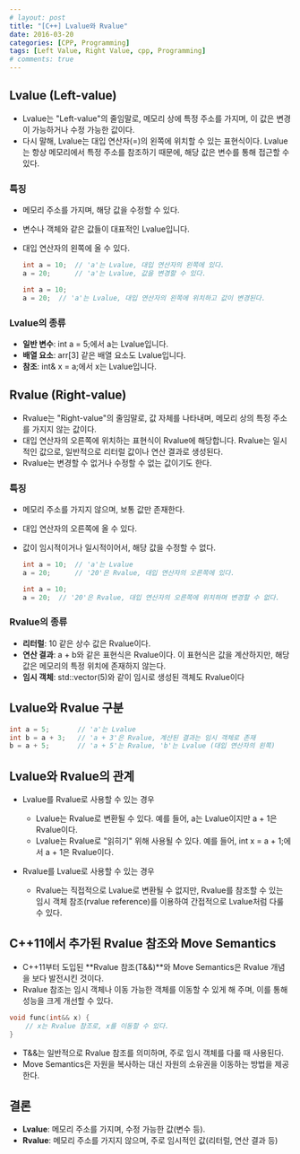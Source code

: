 ```yaml
---
# layout: post
title: "[C++] Lvalue와 Rvalue"
date: 2016-03-20
categories: [CPP, Programming]
tags: [Left Value, Right Value, cpp, Programming]
# comments: true
---
```


## Lvalue (Left-value)

- Lvalue는 "Left-value"의 줄임말로, 메모리 상에 특정 주소를 가지며, 이 값은 변경이 가능하거나 수정 가능한 값이다.
- 다시 말해, Lvalue는 대입 연산자(=)의 왼쪽에 위치할 수 있는 표현식이다. Lvalue는 항상 메모리에서 특정 주소를 참조하기 때문에, 해당 값은 변수를 통해 접근할 수 있다.

### 특징

- 메모리 주소를 가지며, 해당 값을 수정할 수 있다.
- 변수나 객체와 같은 값들이 대표적인 Lvalue입니다.
- 대입 연산자의 왼쪽에 올 수 있다.
	```cpp
	int a = 10;  // 'a'는 Lvalue, 대입 연산자의 왼쪽에 있다.
	a = 20;      // 'a'는 Lvalue, 값을 변경할 수 있다.
	```

	```cpp
	int a = 10;
	a = 20;  // 'a'는 Lvalue, 대입 연산자의 왼쪽에 위치하고 값이 변경된다.
	```

### Lvalue의 종류

- **일반 변수**: int a = 5;에서 a는 Lvalue입니다.
- **배열 요소**: arr[3] 같은 배열 요소도 Lvalue입니다.
- **참조**: int& x = a;에서 x는 Lvalue입니다.

## Rvalue (Right-value)

- Rvalue는 "Right-value"의 줄임말로, 값 자체를 나타내며, 메모리 상의 특정 주소를 가지지 않는 값이다.
- 대입 연산자의 오른쪽에 위치하는 표현식이 Rvalue에 해당합니다. Rvalue는 일시적인 값으로, 일반적으로 리터럴 값이나 연산 결과로 생성된다.
- Rvalue는 변경할 수 없거나 수정할 수 없는 값이기도 한다.

### 특징

- 메모리 주소를 가지지 않으며, 보통 값만 존재한다.
- 대입 연산자의 오른쪽에 올 수 있다.
- 값이 임시적이거나 일시적이어서, 해당 값을 수정할 수 없다.
	```cpp
	int a = 10;  // 'a'는 Lvalue
	a = 20;      // '20'은 Rvalue, 대입 연산자의 오른쪽에 있다.
	```

	```cpp
	int a = 10;
	a = 20;  // '20'은 Rvalue, 대입 연산자의 오른쪽에 위치하며 변경할 수 없다.
	```

### Rvalue의 종류

- **리터럴**: 10 같은 상수 값은 Rvalue이다.
- **연산 결과**: a + b와 같은 표현식은 Rvalue이다. 이 표현식은 값을 계산하지만, 해당 값은 메모리의 특정 위치에 존재하지 않는다.
- **임시 객체**: std::vector<int>(5)와 같이 임시로 생성된 객체도 Rvalue이다

## Lvalue와 Rvalue 구분

```cpp
int a = 5;       // 'a'는 Lvalue
int b = a + 3;   // 'a + 3'은 Rvalue, 계산된 결과는 임시 객체로 존재
b = a + 5;       // 'a + 5'는 Rvalue, 'b'는 Lvalue (대입 연산자의 왼쪽)
```

## Lvalue와 Rvalue의 관계

- Lvalue를 Rvalue로 사용할 수 있는 경우
	- Lvalue는 Rvalue로 변환될 수 있다. 예를 들어, a는 Lvalue이지만 a + 1은 Rvalue이다.
	- Lvalue는 Rvalue로 "읽히기" 위해 사용될 수 있다. 예를 들어, int x = a + 1;에서 a + 1은 Rvalue이다.

- Rvalue를 Lvalue로 사용할 수 있는 경우
	- Rvalue는 직접적으로 Lvalue로 변환될 수 없지만, Rvalue를 참조할 수 있는 임시 객체 참조(rvalue reference)를 이용하여 간접적으로 Lvalue처럼 다룰 수 있다.

## C++11에서 추가된 Rvalue 참조와 Move Semantics

- C++11부터 도입된 **Rvalue 참조(T&&)**와 Move Semantics은 Rvalue 개념을 보다 발전시킨 것이다.
- Rvalue 참조는 임시 객체나 이동 가능한 객체를 이동할 수 있게 해 주며, 이를 통해 성능을 크게 개선할 수 있다.

```cpp
void func(int&& x) {
    // x는 Rvalue 참조로, x를 이동할 수 있다.
}
```

- T&&는 일반적으로 Rvalue 참조를 의미하며, 주로 임시 객체를 다룰 때 사용된다.
- Move Semantics은 자원을 복사하는 대신 자원의 소유권을 이동하는 방법을 제공한다.

## 결론

- **Lvalue**: 메모리 주소를 가지며, 수정 가능한 값(변수 등).
- **Rvalue**: 메모리 주소를 가지지 않으며, 주로 임시적인 값(리터럴, 연산 결과 등)